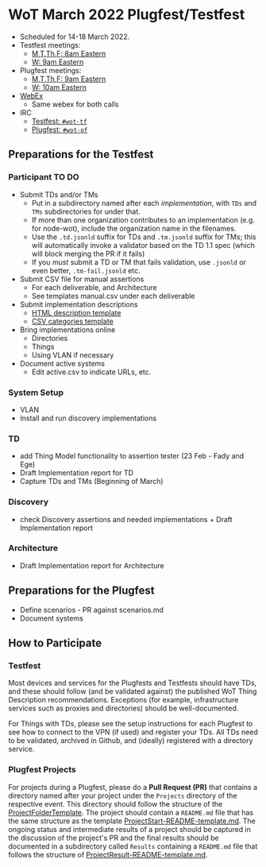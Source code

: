 # WoT March 2022 Plugfest/Testfest

* Scheduled for 14-18 March 2022.
* Testfest meetings: 
   - [M,T,Th,F: 8am Eastern](https://www.w3.org/groups/wg/wot/calendar)
   - [W: 9am Eastern](https://www.w3.org/groups/wg/wot/calendar)
* Plugfest meetings: 
   - [M,T,Th,F: 9am Eastern](https://www.w3.org/groups/wg/wot/calendar)
   - [W: 10am Eastern](https://www.w3.org/groups/wg/wot/calendar)
* [WebEx](https://lists.w3.org/Archives/Member/member-wot-ig/2022Mar/0002.html)
   - Same webex for both calls
* IRC
   - [Testfest: `#wot-tf`](https://irc.w3.org/?channels=wot-tf)
   - [Plugfest: `#wot-pf`](https://irc.w3.org/?channels=wot-pf)

## Preparations for the Testfest

### Participant TO DO

* Submit TDs and/or TMs
   * Put in a subdirectory named after each *implementation*, with `TDs` and `TMs` subdirectories for under that.
   * If more than one organization contributes to an implementation (e.g. for node-wot), include the organization name in the filenames.
   * Use the `.td.jsonld` suffix for TDs and `.tm.jsonld` suffix for TMs; this will automatically invoke a validator based on the TD 1.1 spec (which will block merging the PR if it fails)
   * If you *must* submit a TD or TM that fails validation, use `.jsonld` or even better, `.tm-fail.jsonld` etc.
* Submit CSV file for manual assertions
   * For each deliverable, and Architecture
   * See templates manual.csv under each deliverable
* Submit implementation descriptions
   * [HTML description template](../templates/TestImplementation/impldesc.html)
   * [CSV categories template](../templates/TestImplementation/impl.csv)
* Bring implementations online
   * Directories
   * Things
   * Using VLAN if necessary
* Document active systems 
   * Edit active.csv to indicate URLs, etc.

### System Setup
* VLAN
* Install and run discovery implementations

### TD

*  add Thing Model functionality to assertion tester (23 Feb - Fady and Ege)
*  Draft Implementation report for TD
*  Capture TDs and TMs (Beginning of March)

### Discovery
* check Discovery assertions and needed implementations + Draft Implementation report

### Architecture
*  Draft Implementation report for Architecture
   
## Preparations for the Plugfest

* Define scenarios - PR against scenarios.md
* Document systems

## How to Participate

### __Testfest__

Most devices and services for the Plugfests and Testfests should have TDs, and these
should follow (and be validated against) the published WoT Thing Description
recommendations.  Exceptions (for example, infrastructure services
such as proxies and directories) should be well-documented.

For Things with TDs, please see the setup
instructions for each Plugfest to see how to connect to the VPN (if used)
and register your TDs.
All TDs need to be validated, archived in Github, and (ideally) registered
with a directory service.

### __Plugfest Projects__

For projects during a Plugfest, please do a __Pull Request (PR)__  that contains a directory named after your project under the `Projects` directory of the respective event. This directory should follow the structure of the [ProjectFolderTemplate](../templates/ProjectFolderTemplate). The project should contain a `README.md` file that has the same structure as the template [ProjectStart-README-template.md](../templates/ProjectFolderTemplate/ProjectStart-README-template.md).
The ongoing status and intermediate results of a project should be captured in the discussion of the project's PR
and the final results should be documented in a subdirectory called `Results` containing a `README.md` file that follows the structure of [ProjectResult-README-template.md](../templates/ProjectFolderTemplate/Results/ProjectResult-README-template.md).
